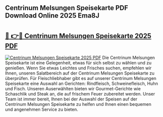 ## Centrinum Melsungen Speisekarte PDF Download Online 2025 Ema8J

# <h2><a href="http://gc8hst.nevu.top/?p=Centrinum+Melsungen+Speisekarte">🔗 👉🔴 Centrinum Melsungen Speisekarte 2025 PDF</a></h2>

[![Centrinum Melsungen Speisekarte 2025 PDF](https://i.imgur.com/dBaPXMq.png)](http://gc8hst.nevu.top/?p=Centrinum+Melsungen+Speisekarte)
Die Centrinum Melsungen Speisekarte ist eine Gelegenheit, etwas für sich selbst zu wählen und zu genießen. Wenn Sie etwas Leichtes und Frisches suchen, empfehlen wir Ihnen, unseren Salatbereich auf der Centrinum Melsungen Speisekarte zu überprüfen. Für Fleischliebhaber gibt es auf unserer Centrinum Melsungen Speisekarte eine Auswahl an Gerichten: Rindfleisch, Schweinefleisch, Huhn und Fisch. Unseren Auserwählten bieten wir Gourmet-Gerichte wie Schaschlik und Steak an, die auf frischem Feuer zubereitet werden. Unser Team ist immer bereit, Ihnen bei der Auswahl der Speisen auf der Centrinum Melsungen Speisekarte zu helfen und Ihnen einen bequemen und angenehmen Service zu bieten.
